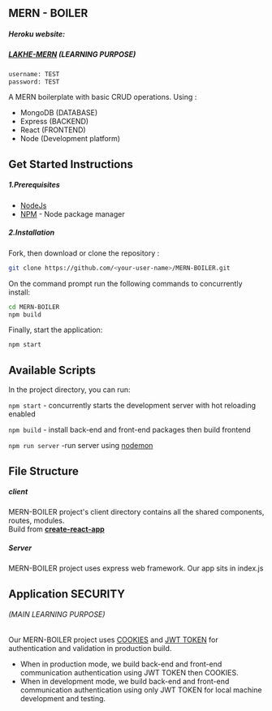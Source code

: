 ## MERN - BOILER
##### Heroku website: 
##### [LAKHE-MERN](https://lakhe-mern.herokuapp.com/) (LEARNING PURPOSE)
```bash
username: TEST
password: TEST
```

A MERN boilerplate with basic CRUD operations. Using :
- MongoDB (DATABASE)
- Express (BACKEND)
- React (FRONTEND)
- Node (Development platform)

## Get Started Instructions
##### 1.Prerequisites
- [NodeJs](https://nodejs.org/en/)
- [NPM](https://npmjs.org/) - Node package manager

##### 2.Installation
Fork, then download or clone the repository :
```bash
git clone https://github.com/<your-user-name>/MERN-BOILER.git
```
On the command prompt run the following commands to concurrently install:
```bash
cd MERN-BOILER
npm build
```
Finally, start the application:
```bash
npm start
```

## Available Scripts

In the project directory, you can run:

`npm start` - concurrently starts the development server with hot reloading enabled

`npm build` - install back-end and front-end packages then build frontend

`npm run server` -run server using [nodemon](https://www.npmjs.com/package/nodemon)

## File Structure
##### client
MERN-BOILER project's client directory contains all the shared components, routes, modules. <br/> 
Build from <a href="https://github.com/facebook/create-react-app"><strong> create-react-app</strong></a>
##### Server
MERN-BOILER project uses express web framework. Our app sits in index.js

## Application SECURITY 
###### (MAIN LEARNING PURPOSE)
Our MERN-BOILER project uses [COOKIES](https://expressjs.com/en/resources/middleware/cookie-parser.html) and [JWT TOKEN](https://jwt.io) for authentication and validation in production build. 
- When in production mode, we build back-end and front-end communication authentication using JWT TOKEN then COOKIES.
- When in development mode, we build back-end and front-end communication authentication using only JWT TOKEN for local machine development and testing.

